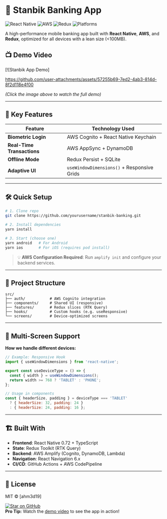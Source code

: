 
# 🏦 Stanbik Banking App  

![React Native](https://img.shields.io/badge/React_Native-20232A?style=for-the-badge&logo=react&logoColor=61DAFB)
![AWS](https://img.shields.io/badge/AWS-%23FF9900.svg?style=for-the-badge&logo=amazon-aws&logoColor=white)
![Redux](https://img.shields.io/badge/Redux-764ABC?style=for-the-badge&logo=redux&logoColor=white)
![Platforms](https://img.shields.io/badge/Platforms-iOS%20%7C%20Android-lightgrey?style=for-the-badge)

A high-performance mobile banking app built with **React Native**, **AWS**, and **Redux**, optimized for all devices with a lean size (<100MB).

## 📺 Demo Video  
[![Stanbik App Demo] 

https://github.com/user-attachments/assets/57255b69-7ed2-4ab3-814d-8f2d118e4f00


*(Click the image above to watch the full demo)*  

---

## 🚀 Key Features  
| Feature          | Technology Used |  
|------------------|----------------|  
| **Biometric Login** | AWS Cognito + React Native Keychain |  
| **Real-Time Transactions** | AWS AppSync + DynamoDB |  
| **Offline Mode** | Redux Persist + SQLite |  
| **Adaptive UI** | `useWindowDimensions()` + Responsive Grids |  

---

## 🛠️ Quick Setup  

```bash
# 1. Clone repo
git clone https://github.com/yourusername/stanbik-banking.git

# 2. Install dependencies
yarn install

# 3. Start (choose one)
yarn android   # For Android
yarn ios       # For iOS (requires pod install)
```

> 💡 **AWS Configuration Required**: Run `amplify init` and configure your backend services.

---

## 🧩 Project Structure  
```
src/
├── auth/           # AWS Cognito integration
├── components/     # Shared UI (responsive)
├── features/       # Redux slices (RTK Query)
├── hooks/          # Custom hooks (e.g. useResponsive)
└── screens/        # Device-optimized screens
```

---

## 📱 Multi-Screen Support  
**How we handle different devices:**  
```jsx
// Example: Responsive Hook
import { useWindowDimensions } from 'react-native';

export const useDeviceType = () => {
  const { width } = useWindowDimensions();
  return width >= 768 ? 'TABLET' : 'PHONE';
};

// Usage in components
const { headerSize, padding } = deviceType === 'TABLET' 
  ? { headerSize: 32, padding: 24 } 
  : { headerSize: 24, padding: 16 };
```

---

## 🏗️ Built With  
- **Frontend**: React Native 0.72 + TypeScript  
- **State**: Redux Toolkit (RTK Query)  
- **Backend**: AWS Amplify (Cognito, DynamoDB, Lambda)  
- **Navigation**: React Navigation 6.x  
- **CI/CD**: GitHub Actions + AWS CodePipeline  

---

## 📜 License  
MIT © [ahm3d19]  

[![Star on GitHub](https://img.shields.io/github/stars/ahm3d19/stanbik-banking.svg?style=social)](https://github.com/ahm3d19/stanbik-banking/stargazers)  
**Pro Tip:** Watch the [demo video](#-demo-video) to see the app in action!  
```

